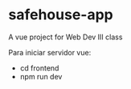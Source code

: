 # safehouse-app

A vue project for Web Dev III class

Para iniciar servidor vue:

- cd frontend
- npm run dev
